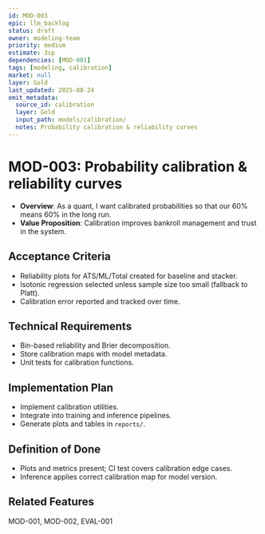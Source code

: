```yaml
---
id: MOD-003
epic: llm_backlog
status: draft
owner: modeling-team
priority: medium
estimate: 3sp
dependencies: [MOD-001]
tags: [modeling, calibration]
market: null
layer: Gold
last_updated: 2025-08-24
emit_metadata:
  source_id: calibration
  layer: Gold
  input_path: models/calibration/
  notes: Probability calibration & reliability curves
---
```


# MOD-003: Probability calibration & reliability curves

- **Overview**: As a quant, I want calibrated probabilities so that our 60% means 60% in the long run.
- **Value Proposition**: Calibration improves bankroll management and trust in the system.

## Acceptance Criteria
- Reliability plots for ATS/ML/Total created for baseline and stacker.
- Isotonic regression selected unless sample size too small (fallback to Platt).
- Calibration error reported and tracked over time.

## Technical Requirements
- Bin-based reliability and Brier decomposition.
- Store calibration maps with model metadata.
- Unit tests for calibration functions.

## Implementation Plan
- Implement calibration utilities.
- Integrate into training and inference pipelines.
- Generate plots and tables in `reports/`.

## Definition of Done
- Plots and metrics present; CI test covers calibration edge cases.
- Inference applies correct calibration map for model version.

## Related Features
MOD-001, MOD-002, EVAL-001
